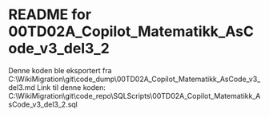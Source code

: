 # README for 00TD02A_Copilot_Matematikk_AsCode_v3_del3_2
Denne koden ble eksportert fra C:\WikiMigration\git\code_dump\00TD02A_Copilot_Matematikk_AsCode_v3_del3.md
Link til denne koden: C:\WikiMigration\git\code_repo\SQLScripts\00TD02A_Copilot_Matematikk_AsCode_v3_del3_2.sql
